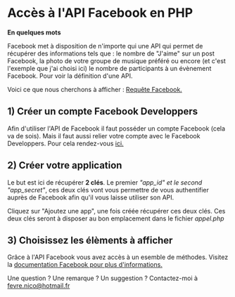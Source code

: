 <h1>Accès à l'API Facebook en PHP</h1>

<strong>En quelques mots</strong>

Facebook met à disposition de n'importe qui une API qui permet de récupérer des informations tels que : le nombre de "J'aime" sur un post Facebook, la photo de votre groupe de musique préféré ou encore (et c'est l'exemple que j'ai choisi ici) le nombre de participants à un évènement Facebook.
Pour voir la définition d'une API.

Voici ce que nous cherchons à afficher : <a target="_blank" href="http://www.nicolasfevre.com/doc/github/api_facebook_request.php">Requête Facebook.</a>

<h2>1) Créer un compte Facebook Developpers</h2>

Afin d'utiliser l'API de Facebook il faut posséder un compte Facebook (cela va de sois). Mais il faut aussi relier votre compte avec le Facebook Developpers. 
Pour cela rendez-vous <a href="https://developers.facebook.com/">ici.</a>

<h2>2) Créer votre application</h2>

Le but est ici de récupérer <strong>2 clés</strong>. Le premier <em>"app_id" et le second "app_secret"</em>, ces deux clés vont vous permettre de vous authentifier auprès de Facebook afin qu'il vous laisse utiliser son API.

Cliquez sur "Ajoutez une app", une fois créée récupérer ces deux clés. Ces deux clés seront à disposer au bon emplacement dans le fichier <em>appel.php</em>

<h2>3) Choisissez les élèments à afficher</h2>

Grâce à l'API Facebook vous avez accès à un esemble de méthodes. Visitez la <a href="https://developers.facebook.com/docs/graph-api/reference"> documentation Facebook pour plus d'informations.</a>

Une question ? Une remarque ? Un suggestion ? Contactez-moi à fevre.nico@hotmail.fr
